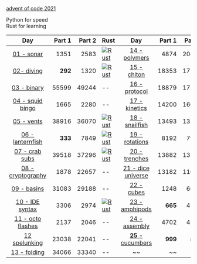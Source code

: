[advent of code 2021](https://adventofcode.com/)

Python for speed  
Rust for learning  


| Day | Part 1 | Part 2 | Rust | Day | Part 1 | Part 2 | Rust |
|:---:|---:|---:|:---|:---:|---:|---:|:---|
|[01 - sonar](python/01.py)|1351|2583|[![Rust](https://github.com/kelseyduffy/aoc-2021/actions/workflows/rust_day01.yml/badge.svg)](https://github.com/kelseyduffy/aoc-2021/actions/workflows/rust_day01.yml)|[14 - polymers](python/14.py)|4874|20470|--|
|[02- diving](python/02.py)|__292__|1320|[![Rust](https://github.com/kelseyduffy/aoc-2021/actions/workflows/rust_day02.yml/badge.svg)](https://github.com/kelseyduffy/aoc-2021/actions/workflows/rust_day02.yml)|[15 - chiton](python/15.py)|18353|17707|--|
|[03 - binary](python/03.py)|55599|49244|--|[16 - protocol](python/16.py)|18879|17142|--|
|[04 - squid bingo](python/04.py)|1665|2280|--|[17 - kinetics](python/17.py)|14200|16017|[![Rust](https://github.com/kelseyduffy/aoc-2021/actions/workflows/rust_day17.yml/badge.svg)](https://github.com/kelseyduffy/aoc-2021/actions/workflows/rust_day17.yml)|
|[05 - vents](python/05.py)|38916|36070|[![Rust](https://github.com/kelseyduffy/aoc-2021/actions/workflows/rust_day05.yml/badge.svg)](https://github.com/kelseyduffy/aoc-2021/actions/workflows/rust_day05.yml)|[18 - snailfish](python/18.py)|13493|13295|--|
|[06 - lanternfish](python/06.py)|__333__|7849|[![Rust](https://github.com/kelseyduffy/aoc-2021/actions/workflows/rust_day06.yml/badge.svg)](https://github.com/kelseyduffy/aoc-2021/actions/workflows/rust_day06.yml)|[19 - rotations](python/19.py)|8192|7945|--|
|[07 - crab subs](python/07.py)|39518|37296|[![Rust](https://github.com/kelseyduffy/aoc-2021/actions/workflows/rust_day07.yml/badge.svg)](https://github.com/kelseyduffy/aoc-2021/actions/workflows/rust_day07.yml)|[20 - trenches](python/20.py)|13882|13530|--|
|[08 - cryptography](python/08.py)|1878|22657|--|[21 - dice universe](python/21.py)|13182|11044|--|
|[09 - basins](python/09.py)|31083|29188|--|[22 - cubes](python/22.py)|1248|6022|--|
|[10 - IDE syntax](python/10.py)|3306|2974|[![Rust](https://github.com/kelseyduffy/aoc-2021/actions/workflows/rust_day10.yml/badge.svg)](https://github.com/kelseyduffy/aoc-2021/actions/workflows/rust_day10.yml)|[23 - amphipods](python/23.py)|**665**|4577|--|
|[11 - octo flashes](python/11.py)|2137|2046|--|[24 - assembly](python/24.py)|4702|4561|[![Rust](https://github.com/kelseyduffy/aoc-2021/actions/workflows/rust_day24.yml/badge.svg)](https://github.com/kelseyduffy/aoc-2021/actions/workflows/rust_day24.yml)|
|[12 spelunking](python/12.py)|23038|22041|--|[__25__ - cucumbers]((python/25.py))|**999**|**818**|[![Rust](https://github.com/kelseyduffy/aoc-2021/actions/workflows/rust_day25.yml/badge.svg)](https://github.com/kelseyduffy/aoc-2021/actions/workflows/rust_day25.yml)|
|[13 - folding](python/13.py)|34066|33340|--|~~|~~|~~|~~|